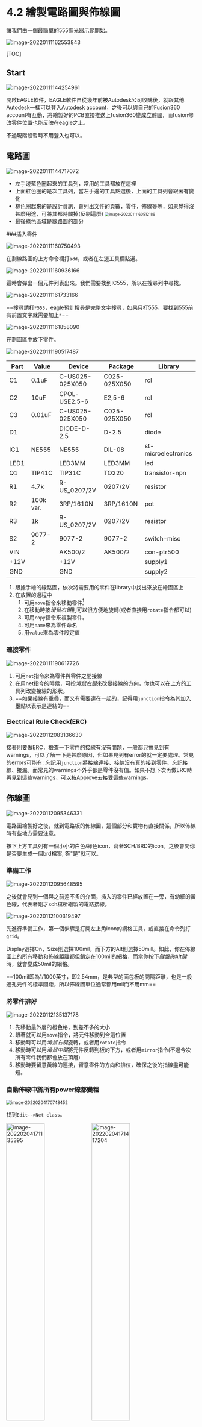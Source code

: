 # 4.2 繪製電路圖與佈線圖

讓我們由一個最簡單的555調光器示範開始。

![image-20220111162553843](image-20220111162553843.png)

[TOC]

## Start

![image-20220111144254961](image-20220111144254961.png)

開啟EAGLE軟件，EAGLE軟件自從幾年前被Autodesk公司收購後，就跟其他Autodesk一樣可以登入Autodesk account，之後可以與自己的Fusion360 account有互動，將繪製好的PCB直接推送上fusion360變成立體圖，而fusion修改零件位置也能反映在eagle之上。

不過現階段暫時不用登入也可以。

## 電路圖

![image-20220111144717072](image-20220111144717072.png)

* 左手邊藍色圈起來的工具列，常用的工具都放在這裡
* 上面紅色圈的是次工具列，當左手邊的工具點選後，上面的工具列會跟著有變化
* 棕色圈起來的是設計資訊，會列出文件的頁數，零件，佈線等等，如果覺得沒甚麼用途，可將其都時關掉(反剔這麼)
  <img src="image-20220111160512186.png" alt="image-20220111160512186" style="zoom:70%;" />
* 最後綠色區域是線路圖的部分

###插入零件

![image-20220111160750493](image-20220111160750493.png)

在劃線路圖的上方命令欄打`add`，或者在左邊工具欄點選。

![image-20220111160936166](image-20220111160936166.png)

這時會彈出一個元件列表出來。我們需要找到IC555，所以在搜尋列中尋找。



![image-20220111161733166](image-20220111161733166.png)

==搜尋請打`*555`，eagle預計搜尋是完整文字搜尋，如果只打555，要找到555前有前置文字就需要加上`*`==

![image-20220111161858090](image-20220111161858090.png)

在劃圖區中放下零件。



![image-20220111190517487](image-20220111190517487.png)

|Part   |  Value  |   Device    	|     Package  |    Library      |   
| ----  | ----    | ----        	|----          |----             |
|C1     |0.1uF    |C-US025-025X050  |  C025-025X050|  rcl 			 |  
|C2     |  10uF      |     CPOL-USE2.5-6   |E2,5-6      | rcl                | 
|C3     |  0.01uF    |     C-US025-025X050 |C025-025X050| rcl                | 
|D1     |            |     DIODE-D-2.5     |D-2.5       | diode              | 
|IC1    |  NE555     |     NE555           |DIL-08      | st-microelectronics| 
|LED1   |            |     LED3MM          |LED3MM      | led                | 
|Q1     |  TIP41C    |     TIP31C          |TO220       | transistor-npn     | 
|R1     |  4.7k      |     R-US_0207/2V    |0207/2V     | resistor           | 
|R2     |  100k var. |     3RP/1610N       |3RP/1610N   | pot                | 
|R3     |  1k        |     R-US_0207/2V    |0207/2V     | resistor           | 
|S2     |  9077-2    |     9077-2          |9077-2      | switch-misc        | 
|VIN    |            |     AK500/2         |AK500/2     | con-ptr500         | 
|+12V   |            |     +12V            |       |     supply1     | 
|GND   |            |     GND            |       |     supply2     | 


1. 跟據手繪的線路圖，依次將需要用的零件在library中找出來放在繪圖區上
2. 在放置的過程中
   1. 可用`move`指令來移動零件[^1]
   2. 在移動時按*滑鼠右鍵*則可以很方便地旋轉(或者直接用`rotate`指令都可以)
   3. 可用`copy`指令來複製零件。
   4. 可用`name`來為零件命名
   5. 用`value`來為零件設定值

### 連接零件

![image-20220111190617726](image-20220111190617726.png)

1. 可用`net`指令來為零件與零件之間接線
2. 在用net指今的時候，可按*滑鼠右鍵*來改變接線的方向，你也可以在上方的工具列改變接線的形狀。
3. ==如果接線有重疊，而又有需要連在一起的，記得用`junction`指令為其加入墨點以表示是連結的==

### Electrical Rule Check(ERC)

![image-20220112083136630](image-20220112083136630.png)

接著則要做ERC，檢查一下零件的接線有沒有問題，一般都只會見到有warnings，可以了解一下是甚麼原因，但如果見到有error的就一定要處理。常見的errors可能有: 忘記用`junction`將接線連接、接線沒有真的接到零件、忘記接線、接漏。而常見的warnings不外乎都是零件沒有值。如果不想下次再做ERC時再見到這些warnings，可以按Approve去接受這些warnings。

## 佈線圖

![image-20220112095346331](image-20220112095346331.png)

電路圖繪製好之後，就到電路板的佈線圖，這個部分和實物有直接關係，所以佈線時有些地方需要注意。

按下上方工具列有一個小小的白色/綠色icon，寫著SCH/BRD的icon。之後會問你是否要生成一個brd檔案, 答"是"就可以。

### 準備工作

![image-20220112095648595](image-20220112095648595.png)

之後就會見到一個與之前差不多的介面，插入的零件已經放置在一旁，有幼細的黃色線，代表著剛才sch檔所繪製的電路接線。

![image-20220112100319497](image-20220112100319497.png)

先進行準備工作，第一個步驟是打開左上角icon的網格工具，或直接在命令列打`grid`。

Display選擇On，Size則選擇100mil，而下方的Alt則選擇50mill。如此，你在佈線圖上的所有移動和佈線距離都但鎖定在100mil的網格，而當你按下*鍵盤的Alt鍵*時，就會變成50mil的網格。

==100mil即為1/1000英寸，即2.54mm，是典型的面包板的間隔距離，也是一般通孔元件的標準間距，所以佈線圖單位通常都用mil而不用mm==

### 將零件排好

![image-20220112135137178](image-20220112135137178.png)

1. 先移動最外層的橙色格，到差不多的大小
2. 跟著就可以用`move`指令，將元件移動到合這位置
3. 移動時可以用*滑鼠右鍵*旋轉，或者用`rotate`指令
4. 移動時可以用*滑鼠中鍵*將元件反轉到板的下方，或者用`mirror`指令(不過今次所有零件我們都會放在頂層)
5. 移動時要留意黃線的連接，留意零件的方向和排位，確保之後的指線盡可能短。

### 自動佈線中將所有power線都變粗

<img src="image-20220204170743452.png" alt="image-20220204170743452" style="zoom:80%;" />

找到`Edit-->Net class`。

<img src="image-20220204171135395.png" alt="image-20220204171135395" style="WIDTH:45%;" /><img src="image-20220204171417204.png" alt="image-20220204171417204" style="width:45%;" />

1. 在第一版按下`add`鍵，新增一個class，名稱叫`POWER`(或其他名稱都可以)。
2. 將`GND`和`+12V`都加進這個class中
3. 在第二版的`rules`中，將POWER的線寬強制轉做15mil
4. 接下`ok`

這塊pcb板因空間十分充裕，所以所有power線都轉成15mil都沒有問題，但如果空間十分狹窄，用這個方法會將本來應該是信號線的`+12V`和`GND`都變寬(例如IC555的4腳雖然接著`+12V`，但並非power腳位)

### Design Rule設定

<img src="image-20220118091806952.png" alt="image-20220118091806952" style="zoom:67%;" />

distance: 這一版設定焊盤、導線等與邊緣的距離，預設是40mil，但一般不用設得這麼大，設計6mil已經足夠(但今次這塊板空間這樣大，所以都沒有所謂)

<img src="image-20220118144033461.png" alt="image-20220118144033461" style="zoom:67%;" />

Masks頁面: 上面是決定阻焊綠油距離焊盤要多少緩衝。下面Limit就比較重要，用以決定大於多少的鑽孔不用蓋上阻焊綠油，==一般我都會設定為3mm以上，如果設定是0mil的話，所有的通孔都不會蓋綠油，那在焊接時就會很容易不小心短路==。

###自動佈線

![image-20220113113037157](image-20220113113037157.png)

按下自動佈線的icon。

<img src="image-20220113113112728.png" alt="image-20220113113112728"  />

之後就會彈出一個setup的精靈，1-16的意思是eagle最高支持16層的夾板，會我們今次的板只有上下兩層，所以只有1的top和16的bottom需要佈線。按`continue`繼續

![image-20220113113316343](image-20220113113316343.png)

我剛才手動佈了一點線，所以會有36%已完成，否則就會是0%已完成，按下`start`繼續。

![image-20220113113407402](image-20220113113407402.png)

等待電腦佈線計算，通常下面幾個會計算得比較快，最上的一個因為有經過最佳調教，所以會時間久一點，如無特別的話，用第一個結果就可以了。==記得確保佈線是100%完成!!!==

![image-20220113113432751](image-20220113113432751.png)

佈好之後就是這個樣子。

下一章就會介紹其他必要的設定和怎樣輸出成gerber檔給代工公司生產。

---------------------------------------------------------------------------------------------------------------------------------











## (附錄)手動佈線

![image-20220112104530279](image-20220112104530279.png)

1. 之後就可以按工具列的佈線鍵或直接在命令列打`route`。

2. 上方就會出現另一個工具列，由左至右有幾項需要注意:

	1. Layer: 有top或者bottom選擇，就是雙面版的頂層或底層

	2. 第二個是避障功能:

		1. 第一個icon，佈線時直接無視其他零件和佈線;
		2. 第二個，佈線時自動轉彎和避開其他佈線和pad
		3. 第二個，佈線時會推開其他已經佈好的線

	3. Width: 佈線的線寬。

		 

<img src="image-20220112104431281.png" alt="image-20220112104431281" style="zoom:50%;" />

1. 先說在前，eagle是有自動佈線的，只要盡量確保接線是最短距離，絕大部分情況下自動佈線就可以

2. 一般情況下，==預設是6mil==，這是一般PCB工廠所能生產的最幼線寬

3. 需要特別留意的是供電的電源線線寬，最好是人手佈線的，eagle有功能可以將供電線加寬，但會一併加粗其他用作signal的正極或負極信號線，所以最好都是人手佈線

4. 而考慮線寬需要有多寬，可以去到上面的PCB Trace Width Calculator計算:

	1. 首先設定需要的電流，今次的PWM調光器，有可能推動較多的燈，所以預計電流可以預大一點，就設定在2A
	2. Thickness: 即前一章所講，PCB的覆銅，是計算每一平方英尺有多少oz的銅，一般PCB板為1oz, 如果要訂制2oz的會貴非常多
	3. Temperature Rise: 是容許PCB的線升溫多少，以環境溫度25度計算，如果容許PCB線到達65度，那麼容許升溫就是40度
	4. 最後是Trace Length: 線的長度，由於今次板的大小約5cm x 3cm，所以trace的長度大約2吋就夠
	5. ==最後得出，外層的佈線，需要線寬最少是13.3mil，那我們取多一點點用15mil==

###手動佈線

![image-20220113082827528](image-20220113082827528.png)

1. 主要供電佈線大概這樣，你可以用自己的方式去佈，不一定要完全跟我的佈線
2. PCB板佈線，有經驗的工程師都會告訴你，盡量要避免有直角，尤其是高頻信號線，因直角會令trace的電容值有影響。
3. 除非你的焊功有一定程度，否則電源線只需要有足夠的寬度就可以，太粗的話除了之後在焊接時會因為熱被擴散開去，會難焊很多，很容易虛焊。
4. 其他的信號線就可以自動佈線。

[^1]: 用`group`指令圈起要群組移動的零件，再輸入`move`指令，最後對著highlight後的群組按mouse右鍵，就會找到`Group:move`

##(附錄)真正生產時Design Rule設定

==記得到先設定好所有design rule再做自動佈線，佈線後再改design rule，要重自動佈線。==

接下來，就讓我們逐個Design Rules的設定去看看，有些設定是需要特別注意和有用的。



<img src="image-20220118090624035.png" alt="image-20220118090624035"  />

先去到edit-->design rules



<img src="image-20220118090735057.png" alt="image-20220118090735057" style="zoom:67%;" />

由第二版說起，Layers: 設定板的層數和覆銅的厚度，0.035mm厚的覆銅，就是一般1oz/feet^2^ 的覆銅板，下方2 layers的選項，則可以選擇板的層數，eagle提供最多可以設計16層板，這已經是非常專業的板了，一般來說雙面已經夠用，而且如果沒有教育版的話，最多只可以設計雙面板。



<img src="image-20220118091148243.png" alt="image-20220118091148243" style="zoom:67%;" />

clearance: 很直觀的告訴你，是引線、焊盤、通孔等等之間的最少距離，6mil是一般pcb廠的最少距離，這個數不能再小了。



<img src="image-20220118091806952.png" alt="image-20220118091806952" style="zoom:67%;" />

distance: 這一版設定焊盤、導線等與邊緣的距離，預設是40mil，但一般不用設得這麼大，設計6mil已經足夠(但今次這塊板空間這樣大，所以都沒有所謂)



<img src="image-20220118142258539.png" alt="image-20220118142258539" style="zoom:67%;" />

size: 這個頁面主要決定線的寬度，同樣，6mil是一般的PCB廠最小的線寬



<img src="image-20220118142453882.png" alt="image-20220118142453882" style="zoom:67%;" />

Annular Ring: 決定pad焊盤的尺寸。一般預設的電容、電阻等零件，焊盤都不會很大，==對焊功較差之人很容易會虛焊，可以在這裡將%調大一點，那度焊盤就會大些==。



<img src="image-20220118142855492.png" alt="image-20220118142855492" style="zoom:67%;" />

Shapes: 決定smd焊盤的圓角尺寸，下面的pads選項，則是決定通孔元件焊盤的形狀，可以設定為圓形、方形和八角形，也可以選過Elongation %將長焊盤加長或縮短。



<img src="image-20220118143122981.png" alt="image-20220118143122981" style="zoom:67%;" />

Supply頁面: 決定隔熱層。如果PCB有用整面銅箔來作為信號(一般是正vcc或gnd)，那麼在焊接時，電烙鐵的熱會散走，導致很容易虛焊，所以一般都會有入隔熱層，但如果用整面銅箔的原因是導大電流的話，就要將隔熱層設成0mil。



<img src="image-20220118144033461.png" alt="image-20220118144033461" style="zoom:67%;" />

Masks頁面: 上面是決定阻焊綠油距離焊盤要多少緩衝。下面Limit就比較重要，用以決定大於多少的鑽孔不用蓋上阻焊綠油，==一般我都會設定為3mm以上，如果設定是0mil的話，所有的通孔都不會蓋綠油，那在焊接時就會很容易不小心短路==。



<img src="image-20220118144423322.png" alt="image-20220118144423322" style="zoom:67%;" />

最後一版設定是否檢討字型等等，因為values層都會加入pcb絲網層，所以可以加入檢查。

最後如果經常使用這個design rules的話，可以返回第一版將設定的規則儲存起來。
